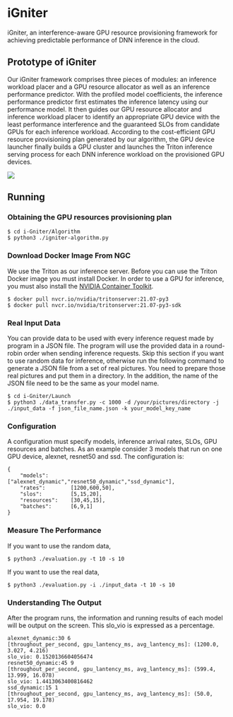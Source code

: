 # iGniter
iGniter, an interference-aware GPU resource provisioning framework for achieving predictable performance of DNN inference in the cloud. 

## Prototype of iGniter

Our iGniter framework comprises three pieces of modules: an inference workload placer and a GPU resource allocator as well as an inference performance predictor. With the profiled model coefficients, the inference performance predictor first estimates the inference latency using our performance model. It then guides our GPU resource allocator and inference workload placer to identify an appropriate GPU device with the least performance interference and the guaranteed SLOs from candidate GPUs for each inference workload. According to the cost-efficient GPU resource provisioning plan generated by our algorithm, the GPU device launcher finally builds a GPU cluster and launches the Triton inference serving process for each DNN inference workload on the provisioned GPU devices.

![](https://github.com/icloud-ecnu/igniter/blob/main/images/prototype.png)

## Running

### Obtaining the GPU resources provisioning plan

```
$ cd i-Gniter/Algorithm
$ python3 ./igniter-algorithm.py
```

### Download Docker Image From NGC
We use the Triton as our inference server. Before you can use the Triton Docker image you must install Docker. In order to use a GPU for inference, you must also install the [NVIDIA Container Toolkit](https://github.com/NVIDIA/nvidia-docker).
```
$ docker pull nvcr.io/nvidia/tritonserver:21.07-py3
$ docker pull nvcr.io/nvidia/tritonserver:21.07-py3-sdk
```

### Real Input Data
You can provide data to be used with every inference request made by program in a JSON file. The program will use the provided data in a round-robin order when sending inference requests. Skip this section if you want to use random data for inference, otherwise run the following command to generate a JSON file from a set of real pictures. You need to prepare those real pictures and put them in a directory. In the addition, the name of the JSON file need to be the same as your model name.

```
$ cd i-Gniter/Launch
$ python3 ./data_transfer.py -c 1000 -d /your/pictures/directory -j ./input_data -f json_file_name.json -k your_model_key_name
```

### Configuration
A configuration must specify models, inference arrival rates, SLOs, GPU resources and batches. As an example consider 3 models that run on one GPU device, alexnet, resnet50 and ssd. The configuration is:
```
{
    "models":       ["alexnet_dynamic","resnet50_dynamic","ssd_dynamic"],
    "rates":        [1200,600,50],
    "slos":         [5,15,20],
    "resources":    [30,45,15],
    "batches":      [6,9,1]
}
```

### Measure The Performance
If you want to use the random data,
```
$ python3 ./evaluation.py -t 10 -s 10
```
If you want to use the real data,
```
$ python3 ./evaluation.py -i ./input_data -t 10 -s 10
```

### Understanding The Output
After the program runs, the information and running results of each model will be output on the screen. This slo_vio is expressed as a percentage.
```
alexnet_dynamic:30 6
[throughout_per_second, gpu_lantency_ms, avg_lantency_ms]: (1200.0, 3.027, 4.216)
slo_vio: 0.1520136604056474
resnet50_dynamic:45 9
[throughout_per_second, gpu_lantency_ms, avg_lantency_ms]: (599.4, 13.999, 16.078)
slo_vio: 1.4413063400816462
ssd_dynamic:15 1
[throughout_per_second, gpu_lantency_ms, avg_lantency_ms]: (50.0, 17.954, 19.178)
slo_vio: 0.0
```